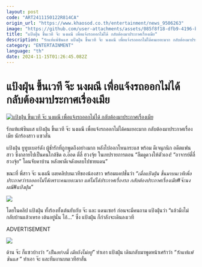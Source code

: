 ```yaml
---
layout: post
code: "ART2411150122R814CA"
origin_url: "https://www.khaosod.co.th/entertainment/news_9506263"
image: "https://github.com/user-attachments/assets/085f8f18-dfb9-4196-b40c-0d7e8e68f1a7"
title: "แป้งฝุ่น ขึ้นเวที จ๊ะ นงผณี เพื่อแจ้งรถออกไม่ได้ กลับต้องมาประกาศเรื่องเมีย"
description: "รักแท้แพ้ซินแส แป้งฝุ่น ขึ้นเวที จ๊ะ นงผณี เพื่อแจ้งรถออกไม่ได้คนเยอะมาก กลับต้องมาประกาศเรื่องเมีย แป้งฝุ่น เน็ตไอดอล ผู้ช้ำรักที่ถูกพูดถึงอย่างมาก"
category: "ENTERTAINMENT"
language: "th"
date: 2024-11-15T01:26:45.082Z
---
```


# แป้งฝุ่น ขึ้นเวที จ๊ะ นงผณี เพื่อแจ้งรถออกไม่ได้ กลับต้องมาประกาศเรื่องเมีย

[![แป้งฝุ่น ขึ้นเวที จ๊ะ นงผณี เพื่อแจ้งรถออกไม่ได้ กลับต้องมาประกาศเรื่องเมีย](https://www.khaosod.co.th/wpapp/uploads/2024/11/pangfoonja1511679998.jpg "แป้งฝุ่น ขึ้นเวที จ๊ะ นงผณี เพื่อแจ้งรถออกไม่ได้ กลับต้องมาประกาศเรื่องเมีย")](https://www.khaosod.co.th/wpapp/uploads/2024/11/pangfoonja1511679998.jpg)

รักแท้แพ้ซินแส แป้งฝุ่น ขึ้นเวที จ๊ะ นงผณี เพื่อแจ้งรถออกไม่ได้คนเยอะมาก กลับต้องมาประกาศเรื่องเมีย นักร้องสาว แซวลั่น

แป้งฝุ่น ยูทูบเบอร์ดัง ผู้ช้ำรักที่ถูกพูดถึงอย่างมาก หลังไปออกโหนกระแส พร้อม ดีเจนุกนิก อดีตแฟนสาว ซึ่งกลายไปเป็นคนใกล้ชิด อ.อ๊อด ตี่ลี่ ฮวงจุ้ย ในเทปรายการตอน “ลืมดูดวงให้ตัวเอง! “อาจารย์ตี่ลี่ ฮวงจุ้ย” โดนจับคาบ้าน หลังพาดีเจดังหลบไปชายแดน”

ขณะที่ พี่สาว จ๊ะ นงผณี เผยคลิปบนเวทีของน้องสาว พร้อมแคปชั่นว่า _“เมื่อแป้งฝุ่น ขึ้นมาบนเวทีเพื่อประกาศว่ารถออกไม่ได้เพราะคนเยอะมาก แต่ไม่ได้ประกาศเรื่องรถ กลับต้องประกาศเรื่องเมีย#จ๊ะนงผณี#แป้งฝุ่น”_

[![](https://www.khaosod.co.th/wpapp/uploads/2024/11/pangfoonja1511672.jpg)](https://www.khaosod.co.th/wpapp/uploads/2024/11/pangfoonja1511672.jpg)

โดยในคลิป แป้งฝุ่น ทั้งร้องทั้งเต้นยับกับ จ๊ะ และ แดนเซอร์ ก่อนจะมีคนถาม แป้งฝุ่นว่า “แล้วมึงไม่กลับบ้านแล้วเหรอ เต้นอยู่นั่น ไอ้…” ซึ่ง แป้งฝุ่น ก็กำลังจะเดินลงเวที

ADVERTISEMENT

[![](https://www.khaosod.co.th/wpapp/uploads/2024/11/pangfoonja15116711.jpg)](https://www.khaosod.co.th/wpapp/uploads/2024/11/pangfoonja15116711.jpg)

ด้าน จ๊ะ ก็แซวบ้างว่า _“เป็นอย่างนี้ เมียถึงไม่อยู่”_ ทำเอา แป้งฝุ่น เดินกลับมาพูดหน้าเศร้าว่า _“รักแท้แพ้ซินแส ”_ ทำเอา จ๊ะ และทีมงานบนเวทีฮาลั่น

